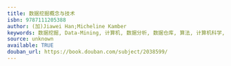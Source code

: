```yaml
---
title: 数据挖掘概念与技术
isbn: 9787111205388
author: (加)Jiawei Han;Micheline Kamber
keywords: 数据挖掘, Data-Mining, 计算机, 数据分析, 数据仓库, 算法, 计算机科学, 统计学
source: unknown
available: TRUE
douban_url: https://book.douban.com/subject/2038599/
---
```

